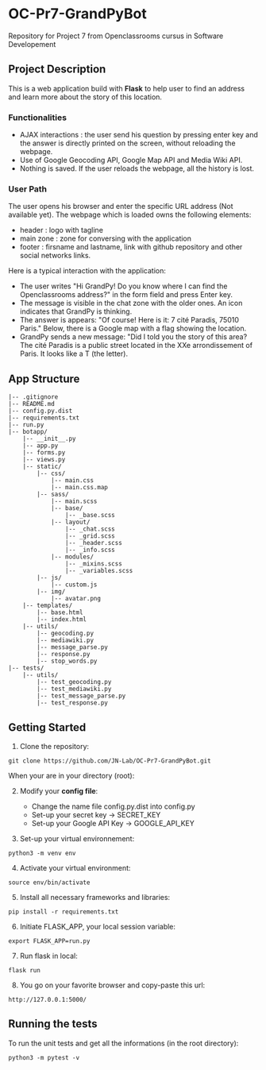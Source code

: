 # OC-Pr7-GrandPyBot
Repository for Project 7 from Openclassrooms cursus in Software Developement

## Project Description
This is a web application build with **Flask** to help user to find an address and learn more about the story of this location.

### Functionalities
* AJAX interactions : the user send his question by pressing enter key and the answer is directly printed on the screen, without reloading the webpage.
* Use of Google Geocoding API, Google Map API and Media Wiki API.
* Nothing is saved. If the user reloads the webpage, all the history is lost.

### User Path
The user opens his browser and enter the specific URL address (Not available yet). The webpage which is loaded owns the following elements:
* header : logo with tagline
* main zone : zone for conversing with the application
* footer : firsname and lastname, link with github repository and other social networks links.

Here is a typical interaction with the application:
* The user writes "Hi GrandPy! Do you know where I can find the Openclassrooms address?" in the form field and press Enter key.
* The message is visible in the chat zone with the older ones. An icon indicates that GrandPy is thinking.
* The answer is appears: "Of course! Here is it: 7 cité Paradis, 75010 Paris." Below, there is a Google map with a flag showing the location.
* GrandPy sends a new message: "Did I told you the story of this area? The cité Paradis is a public street located in the XXe arrondissement of Paris. It looks like a T (the letter).

## App Structure

```
|-- .gitignore
|-- README.md
|-- config.py.dist
|-- requirements.txt
|-- run.py
|-- botapp/
    |-- __init__.py
    |-- app.py
    |-- forms.py
    |-- views.py
    |-- static/
        |-- css/
            |-- main.css
            |-- main.css.map
        |-- sass/
            |-- main.scss
            |-- base/
                |-- _base.scss
            |-- layout/
                |-- _chat.scss
                |-- _grid.scss
                |-- _header.scss
                |-- _info.scss
            |-- modules/
                |-- _mixins.scss
                |-- _variables.scss
        |-- js/
            |-- custom.js
        |-- img/
            |-- avatar.png
    |-- templates/
        |-- base.html
        |-- index.html
    |-- utils/
        |-- geocoding.py
        |-- mediawiki.py
        |-- message_parse.py
        |-- response.py
        |-- stop_words.py
|-- tests/
    |-- utils/
        |-- test_geocoding.py
        |-- test_mediawiki.py
        |-- test_message_parse.py
        |-- test_response.py
```

## Getting Started
1. Clone the repository:
```
git clone https://github.com/JN-Lab/OC-Pr7-GrandPyBot.git
```

When your are in your directory (root):

2. Modify your **config file**:
    * Change the name file config.py.dist into config.py
    * Set-up your secret key -> SECRET_KEY
    * Set-up your Google API Key -> GOOGLE_API_KEY

3. Set-up your virtual environnement:
```
python3 -m venv env
```

4. Activate your virtual environment:
```
source env/bin/activate
```

5. Install all necessary frameworks and libraries:
```
pip install -r requirements.txt
```

6. Initiate FLASK_APP, your local session variable:
```
export FLASK_APP=run.py
```

7. Run flask in local:
```
flask run
```

8. You go on your favorite browser and copy-paste this url:
```
http://127.0.0.1:5000/
```

## Running the tests
To run the unit tests and get all the informations (in the root directory):
```
python3 -m pytest -v
```
